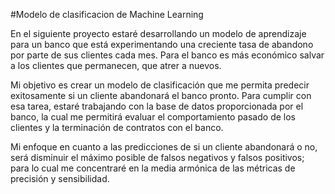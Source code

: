 #Modelo de clasificacion de Machine Learning


En el siguiente proyecto estaré desarrollando un modelo de aprendizaje para un banco que está experimentando una creciente tasa de abandono por parte de sus clientes cada mes. Para el banco es más económico salvar a los clientes que permanecen, que atrer a nuevos.

Mi objetivo es crear un modelo de clasificación que me permita predecir exitosamente si un cliente abandonará el banco pronto. Para cumplir con esa tarea, estaré trabajando con la base de datos proporcionada por el banco, la cual me permitirá evaluar el comportamiento pasado de los clientes y la terminación de contratos con el banco.

Mi enfoque en cuanto a las predicciones de si un cliente abandonará o no, será disminuir el máximo posible de falsos negativos y falsos positivos; para lo cual me concentraré en la media armónica de las métricas de precisión y sensibilidad.
